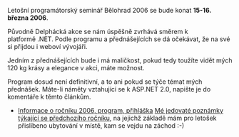 <!-- dcterms:identifier = aspnetcz#64 -->
<!-- dcterms:title = Pozvánka na seminář Bělohrad 2006 -->
<!-- dcterms:abstract = Původně Delphácká akce se nám úspěšně zvrhává směrem k platformě .NET. -->
<!-- np9:categoryId = 6 -->
<!-- x4w:category = Akce a události -->
<!-- np9:authorId = 1 -->
<!-- np9:authorEmail = michal.valasek@altairis.cz -->
<!-- dcterms:creator = Michal Altair Valášek -->
<!-- dcterms:created = 2005-12-02T04:55:25.653+01:00 -->
<!-- dcterms:date = 2005-12-02T04:55:25.653+01:00 -->

Letošní programátorský seminář Bělohrad 2006 se bude konat **15-16. března 2006**.

Původně Delphácká akce se nám úspěšně zvrhává směrem k platformě .NET. Podle programu a přednášejících se dá očekávat, že na své si přijdou i weboví vývojáři.

Jedním z přednášejících bude i má maličkost, pokud tedy toužíte vidět mých 120 kg krásy a elegance v akci, máte možnost.

Program dosud není definitivní, a to ani pokud se týče témat mých přednášek. Máte-li náměty vztahující se k ASP.NET 2.0, napište je do komentáře k těmto článkům.

*   [Informace o ročníku 2006, program, přihláška](http://www.haes.cz/ws_pozv.asp?r=workshop) 
[Mé jedovaté poznámky týkající se předchozího ročníku](/entry/article-20050226.aspx#041726), na jejichž základě mám pro letošek přislíbeno ubytování v místě, kam se vejdu na záchod :-)